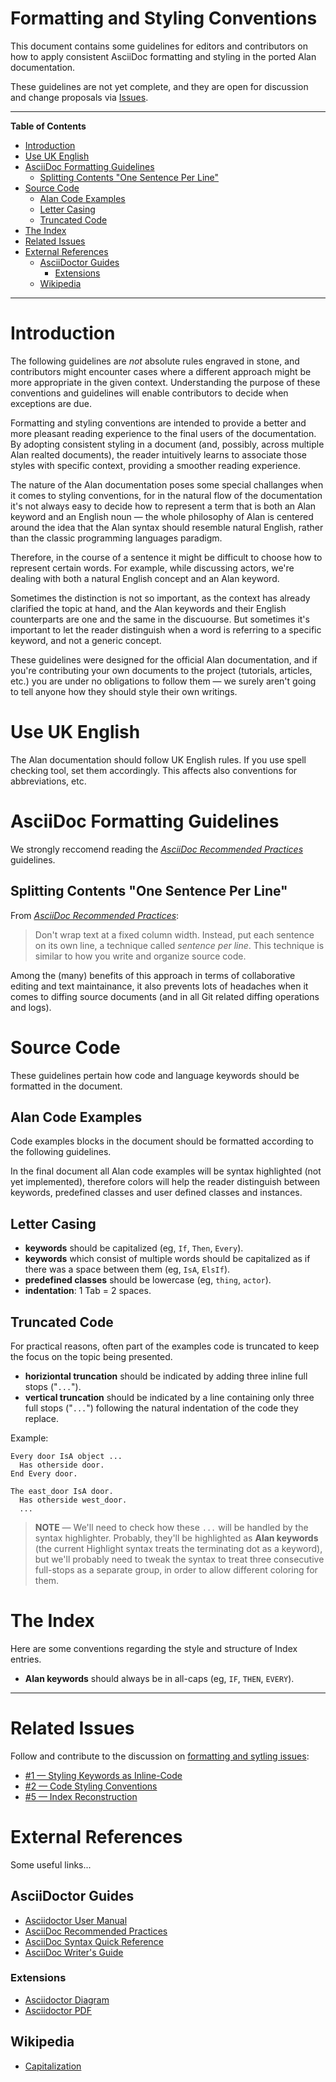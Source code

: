 # Formatting and Styling Conventions

This document contains some guidelines for editors and contributors on how to apply consistent AsciiDoc formatting and styling in the ported Alan documentation.

These guidelines are not yet complete, and they are open for discussion and change proposals via [Issues].


-----

**Table of Contents**

<!-- MarkdownTOC autolink="true" bracket="round" autoanchor="false" lowercase="only_ascii" uri_encoding="true" levels="1,2,3" -->

- [Introduction](#introduction)
- [Use UK English](#use-uk-english)
- [AsciiDoc Formatting Guidelines](#asciidoc-formatting-guidelines)
    - [Splitting Contents "One Sentence Per Line"](#splitting-contents-one-sentence-per-line)
- [Source Code](#source-code)
    - [Alan Code Examples](#alan-code-examples)
    - [Letter Casing](#letter-casing)
    - [Truncated Code](#truncated-code)
- [The Index](#the-index)
- [Related Issues](#related-issues)
- [External References](#external-references)
    - [AsciiDoctor Guides](#asciidoctor-guides)
        - [Extensions](#extensions)
    - [Wikipedia](#wikipedia)

<!-- /MarkdownTOC -->

-----

# Introduction

The following guidelines are _not_ absolute rules engraved in stone, and contributors might encounter cases where a different approach might be more appropriate in the given context. Understanding the purpose of these conventions and guidelines will enable contributors to decide when exceptions are due.

Formatting and styling conventions are intended to provide a better and more pleasant reading experience to the final users of the documentation. By adopting consistent styling in a document (and, possibly, across multiple Alan realted documents), the reader intuitively learns to associate those styles with specific context, providing a smoother reading experience.

The nature of the Alan documentation poses some special challanges when it comes to styling conventions, for in the natural flow of the documentation it's not always easy to decide how to represent a term that is both an Alan keyword and an English noun — the whole philosophy of Alan is centered around the idea that the Alan syntax should resemble natural English, rather than the classic programming languages paradigm.

Therefore, in the course of a sentence it might be difficult to choose how to represent certain words. For example, while discussing actors, we're dealing with both a natural English concept and an Alan keyword.

Sometimes the distinction is not so important, as the context has already clarified the topic at hand, and the Alan keywords and their English counterparts are one and the same in the discuourse. But sometimes it's important to let the reader distinguish when a word is referring to a specific keyword, and not a generic concept.

These guidelines were designed for the official Alan documentation, and if you're contributing your own documents to the project (tutorials, articles, etc.) you are under no obligations to follow them — we surely aren't going to tell anyone how they should style their own writings.

# Use UK English

The Alan documentation should follow UK English rules. If you use spell checking tool, set them accordingly. This affects also conventions for abbreviations, etc.

<!-- more details required here! -->

# AsciiDoc Formatting Guidelines

We strongly reccomend reading the _[AsciiDoc Recommended Practices]_ guidelines.

## Splitting Contents "One Sentence Per Line"

From _[AsciiDoc Recommended Practices](https://asciidoctor.org/docs/asciidoc-recommended-practices/#one-sentence-per-line)_:

> Don't wrap text at a fixed column width. Instead, put each sentence on its own line, a technique called _sentence per line_. This technique is similar to how you write and organize source code.

Among the (many) benefits of this approach in terms of collaborative editing and text maintainance, it also prevents lots of headaches when it comes to diffing source documents (and in all Git related diffing operations and logs).


# Source Code

These guidelines pertain how code and language keywords should be formatted in the document.

## Alan Code Examples

Code examples blocks in the document should be formatted according to the following guidelines.

In the final document all Alan code examples will be syntax highlighted (not yet implemented), therefore colors will help the reader distinguish between keywords, predefined classes and user defined classes and instances.

## Letter Casing

- __keywords__ should be capitalized (eg, `If`, `Then`, `Every`).
- __keywords__ which consist of multiple words should be capitalized as if there was a space between them (eg, `IsA`, `ElsIf`).
- __predefined classes__ should be lowercase (eg, `thing`, `actor`).
- __indentation__: 1 Tab = 2 spaces.

## Truncated Code

For practical reasons, often part of the examples code is truncated to keep the focus on the topic being presented.

- __horiziontal truncation__ should be indicated by adding three inline full stops ("`...`").
- __vertical truncation__ should be indicated by a line containing only three full stops ("`...`") following the natural indentation of the code they replace.

Example:

```alan
Every door IsA object ...
  Has otherside door.
End Every door.

The east_door IsA door.
  Has otherside west_door.
  ...
```

> __NOTE__ — We'll need to check how these `...` will be handled by the syntax highlighter. Probably, they'll be highlighted as __Alan keywords__ (the current Highlight syntax treats the terminating dot as a keyword), but we'll probably need to tweak the syntax to treat three consecutive full-stops as a separate group, in order to allow different coloring for them.

# The Index

Here are some conventions regarding the style and structure of Index entries.

- __Alan keywords__ should always be in all-caps (eg, `IF`, `THEN`, `EVERY`).


-------------------------------------------------------------------------------

# Related Issues

Follow and contribute to the discussion on [formatting and sytling issues][Issues]:

- [#1 — Styling Keywords as Inline-Code][i1]
- [#2 — Code Styling Conventions][i2]
- [#5 — Index Reconstruction][i5]


[i1]: https://github.com/alan-if/alan-docs/issues/1 "Issue #1 — Styling Keywords as Inline-Code"
[i2]: https://github.com/alan-if/alan-docs/issues/2 "Issue #2 — Code Styling Conventions"
[i5]: https://github.com/alan-if/alan-docs/issues/5 "Issue #5 — Index Reconstruction"

<!--
- [#XX — YYY][iXX]
[iXX]: https://github.com/alan-if/alan-docs/issues/XX "Issue #XX — YYY"
-->

# External References

Some useful links...

## AsciiDoctor Guides

- [Asciidoctor User Manual]
- [AsciiDoc Recommended Practices]
- [AsciiDoc Syntax Quick Reference]
- [AsciiDoc Writer's Guide]

### Extensions

- [Asciidoctor Diagram]
- [Asciidoctor PDF]

## Wikipedia

- [Capitalization][WP Capitalization]

<!-----------------------------------------------------------------------------
                               REFERENCE LINKS
------------------------------------------------------------------------------>

[Issues]: https://github.com/alan-if/alan-docs/issues?utf8=%E2%9C%93&q=is%3Aissue+label%3A%22styling+conventions%22+ "View all Issues on 'syling conventions'"

<!-- AsciiDoctor Docs -->

[AsciiDoc Recommended Practices]: https://asciidoctor.org/docs/asciidoc-recommended-practices/ "Read the 'AsciiDoc Recommended Practices' guidelines"
[AsciiDoc Syntax Quick Reference]: https://asciidoctor.org/docs/asciidoc-syntax-quick-reference/
[AsciiDoc Writer's Guide]: https://asciidoctor.org/docs/asciidoc-writers-guide/
[Asciidoctor Diagram]: https://asciidoctor.org/docs/asciidoctor-diagram/
[Asciidoctor PDF]: https://asciidoctor.org/docs/asciidoctor-pdf/

[Asciidoctor User Manual]: https://asciidoctor.org/docs/user-manual/

<!-- Wikipedia -->

[WP Capitalization]: https://en.wikipedia.org/wiki/Capitalization "See Wikipedia page 'Capitalization'"

<!--
[WP XXX]: https://en.wikipedia.org/wiki/XXX "See Wikipedia: 'XXX'"
-->

<!-- EOF -->
